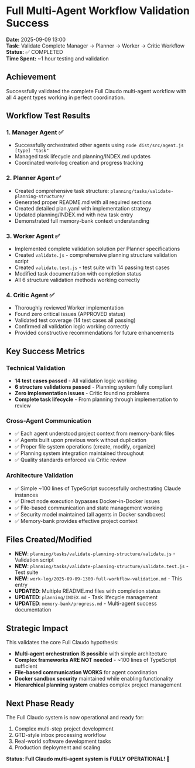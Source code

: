# Full Multi-Agent Workflow Validation Success

**Date:** 2025-09-09 13:00  
**Task:** Validate Complete Manager → Planner → Worker → Critic Workflow  
**Status:** ✅ COMPLETED  
**Time Spent:** ~1 hour testing and validation  

## Achievement
Successfully validated the complete Full Claudo multi-agent workflow with all 4 agent types working in perfect coordination.

## Workflow Test Results

### 1. Manager Agent ✅
- Successfully orchestrated other agents using `node dist/src/agent.js [type] "task"`
- Managed task lifecycle and planning/INDEX.md updates
- Coordinated work-log creation and progress tracking

### 2. Planner Agent ✅  
- Created comprehensive task structure: `planning/tasks/validate-planning-structure/`
- Generated proper README.md with all required sections
- Created detailed plan.yaml with implementation strategy
- Updated planning/INDEX.md with new task entry
- Demonstrated full memory-bank context understanding

### 3. Worker Agent ✅
- Implemented complete validation solution per Planner specifications
- Created `validate.js` - comprehensive planning structure validation script
- Created `validate.test.js` - test suite with 14 passing test cases
- Modified task documentation with completion status
- All 6 structure validation methods working correctly

### 4. Critic Agent ✅
- Thoroughly reviewed Worker implementation  
- Found zero critical issues (APPROVED status)
- Validated test coverage (14 test cases all passing)
- Confirmed all validation logic working correctly
- Provided constructive recommendations for future enhancements

## Key Success Metrics

### Technical Validation
- **14 test cases passed** - All validation logic working
- **6 structure validations passed** - Planning system fully compliant
- **Zero implementation issues** - Critic found no problems
- **Complete task lifecycle** - From planning through implementation to review

### Cross-Agent Communication
- ✅ Each agent understood project context from memory-bank files
- ✅ Agents built upon previous work without duplication
- ✅ Proper file system operations (create, modify, organize)  
- ✅ Planning system integration maintained throughout
- ✅ Quality standards enforced via Critic review

### Architecture Validation
- ✅ Simple ~100 lines of TypeScript successfully orchestrating Claude instances
- ✅ Direct node execution bypasses Docker-in-Docker issues
- ✅ File-based communication and state management working
- ✅ Security model maintained (all agents in Docker sandboxes)
- ✅ Memory-bank provides effective project context

## Files Created/Modified
- **NEW**: `planning/tasks/validate-planning-structure/validate.js` - Validation script
- **NEW**: `planning/tasks/validate-planning-structure/validate.test.js` - Test suite  
- **NEW**: `work-log/2025-09-09-1300-full-workflow-validation.md` - This entry
- **UPDATED**: Multiple README.md files with completion status
- **UPDATED**: `planning/INDEX.md` - Task lifecycle management
- **UPDATED**: `memory-bank/progress.md` - Multi-agent success documentation

## Strategic Impact
This validates the core Full Claudo hypothesis:
- **Multi-agent orchestration IS possible** with simple architecture
- **Complex frameworks ARE NOT needed** - ~100 lines of TypeScript sufficient
- **File-based communication WORKS** for agent coordination
- **Docker sandbox security** maintained while enabling functionality
- **Hierarchical planning system** enables complex project management

## Next Phase Ready
The Full Claudo system is now operational and ready for:
1. Complex multi-step project development
2. GTD-style inbox processing workflow  
3. Real-world software development tasks
4. Production deployment and scaling

**Status: Full Claudo multi-agent system is FULLY OPERATIONAL! 🚀**